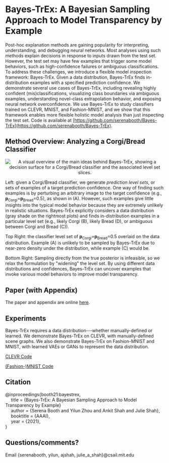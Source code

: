 # Bayes-TrEx: A Bayesian Sampling Approach to Model Transparency by Example

Post-hoc explanation methods are gaining popularity for interpreting, understanding, and debugging neural networks. Most analyses using such methods explain decisions in response to inputs drawn from the test set. However, the test set may have few
examples that trigger some model behaviors, such as high-confidence failures or ambiguous classifications. To address these challenges, we introduce a flexible model inspection framework: Bayes-TrEx. Given a data distribution, Bayes-TrEx finds in-distribution examples with a specified prediction confidence. We demonstrate several use cases of Bayes-TrEx, including revealing highly confident (mis)classifications, visualizing class boundaries via ambiguous examples, understanding novel-class extrapolation behavior, and exposing neural network overconfidence. We use Bayes-TrEx to study classifiers trained on CLEVR, MNIST, and Fashion-MNIST, and we show that this framework enables more flexible holistic model analysis than just inspecting the test set. Code is available at [https://github.com/serenabooth/Bayes-TrEx](https://github.com/serenabooth/Bayes-TrEx).

## Method Overview: Analyzing a Corgi/Bread Classifier

<p align="center">
  <img src="./Images/level_set_overview.svg" alt="A visual overview of the main ideas behind Bayes-TrEx, showing a decision surface for a Corgi/Bread classifier and the associated level set slices.">

  Left: given a Corgi/Bread classifier, we generate *prediction level sets*, or sets of examples of a target prediction confidence. One way of finding such examples is by perturbing an arbitrary image to the target confidence (e.g., **p**<sub>Corgi</sub>=**p**<sub>Bread</sub>=0.5), as shown in (A). However, such examples give little insights into the typical model behavior because they are extremely unlikely in realistic situations.
  Bayes-TrEx explicitly considers a data distribution (gray shade on the rightmost plots) and finds in-distribution examples in a particular level set (e.g., likely Corgi (B), likely Bread (D), or ambiguous between Corgi and Bread (C)).

  Top Right: the classifier level set of **p**<sub>Corgi</sub>=**p**<sub>Bread</sub>=0.5 overlaid on the data distribution. Example (A) is unlikely to be sampled by Bayes-TrEx due to near-zero density under the distribution, while example (C) would be.

  Bottom Right: Sampling directly from the true posterior is infeasible, so we relax the formulation by "widening" the level set. By using different data distributions and confidences, Bayes-TrEx can uncover examples that invoke various model behaviors to improve model transparency.
</p>

## Paper (with Appendix)

The paper and appendix are online [here](./bayestrex_full_paper.pdf).

## Experiments

Bayes-TrEx requires a data distribution---whether manually-defined or learned. We demonstrate Bayes-TrEx on CLEVR, with manually-defined scene graphs. We also demonstrate Bayes-TrEx on Fashion-MNIST and MNIST, with learned VAEs or GANs to represent the data distribution.

[CLEVR Code](./CLEVR)

[(Fashion-)MNIST Code](./MNIST)

## Citation

@inproceedings{booth21:bayestrex,  
&emsp;  title = {Bayes-TrEx: A Bayesian Sampling Approach to
                 Model Transparency by Example}  
&emsp;  author = {Serena Booth and Yilun Zhou and Ankit Shah and Julie Shah},  
&emsp;  booktitle = {AAAI},  
&emsp;  year = {2021},  
}


## Questions/comments?

Email {serenabooth, yilun, ajshah, julie_a_shah}@csail.mit.edu

